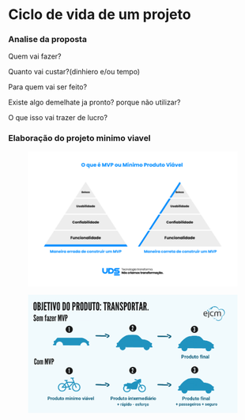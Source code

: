 # Ciclo de vida de um projeto

### Analise da proposta



Quem vai fazer?

Quanto vai custar?(dinhiero e/ou tempo)

Para quem vai ser feito?

Existe algo demelhate ja pronto? porque não utilizar?

O que isso vai trazer de lucro?

### Elaboração do projeto minimo viavel

<figure><img src=".gitbook/assets/image (8).png" alt=""><figcaption></figcaption></figure>

<figure><img src=".gitbook/assets/image (7).png" alt=""><figcaption></figcaption></figure>

